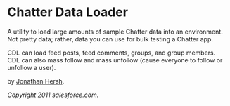 Chatter Data Loader
===================

A utility to load large amounts of sample Chatter data into an environment. Not pretty data; rather, data you can use for bulk testing a Chatter app.

CDL can load feed posts, feed comments, groups, and group members. CDL can also mass follow and mass unfollow (cause everyone to follow or unfollow a user).

by [Jonathan Hersh](mailto:jhersh@salesforce.com).

*Copyright 2011 salesforce.com.*
